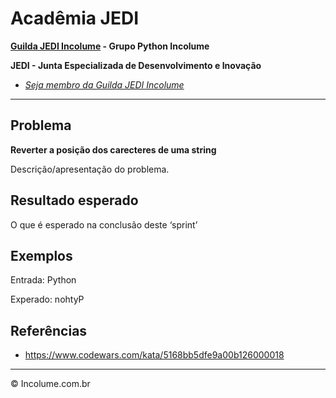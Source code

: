 # Acadêmia JEDI

**[Guilda JEDI Incolume](https://discord.gg/eBNamXVtBW) - Grupo Python Incolume**

**JEDI - Junta Especializada de Desenvolvimento e Inovação**
- _[Seja membro da Guilda JEDI Incolume](https://discord.gg/eBNamXVtBW)_

---

## Problema

**Reverter a posição dos carecteres de uma string**

Descrição/apresentação do problema.

## Resultado esperado

O que é esperado na conclusão deste ‘sprint’

## Exemplos

Entrada: Python

Experado: nohtyP

## Referências

- https://www.codewars.com/kata/5168bb5dfe9a00b126000018
---
&copy; Incolume.com.br